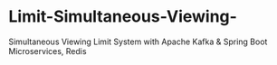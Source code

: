 # Limit-Simultaneous-Viewing-
Simultaneous Viewing Limit System with Apache Kafka &amp; Spring Boot Microservices, Redis
